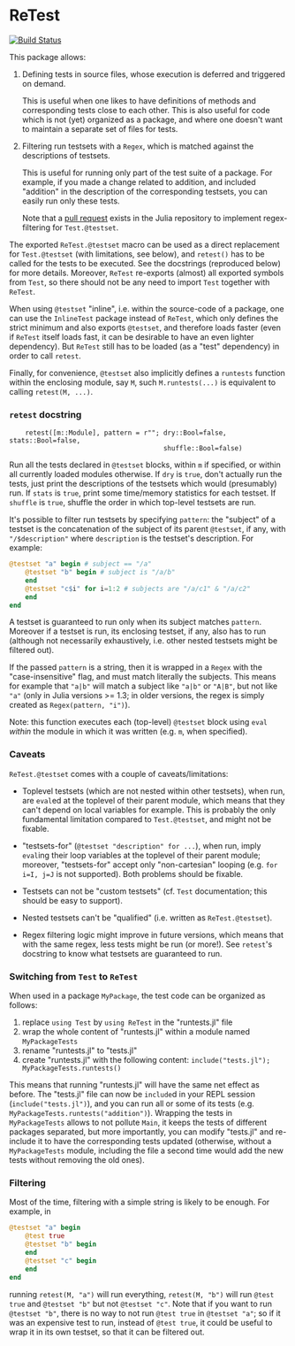 # ReTest

[![Build Status](https://travis-ci.com/JuliaTesting/ReTest.jl.svg?branch=master)](https://travis-ci.com/JuliaTesting/ReTest.jl)

This package allows:

1. Defining tests in source files, whose execution is deferred and triggered on demand.

   This is useful when one likes to have definitions of methods and
   corresponding tests close to each other. This is also useful for code which
   is not (yet) organized as a package, and where one doesn't want to maintain a
   separate set of files for tests.

2. Filtering run testsets with a `Regex`, which is matched against the
   descriptions of testsets.

   This is useful for running only part of the test suite of a package. For
   example, if you made a change related to addition, and included "addition" in
   the description of the corresponding testsets, you can easily run only these
   tests.

   Note that a [pull request](https://github.com/JuliaLang/julia/pull/33672)
   exists in the Julia repository to implement regex-filtering for
   `Test.@testset`.

The exported `ReTest.@testset` macro can be used as a direct replacement for
`Test.@testset` (with limitations, see below), and `retest()` has to be called
for the tests to be executed. See the docstrings (reproduced below) for more
details. Moreover, `ReTest` re-exports (almost) all exported symbols from
`Test`, so there should not be any need to import `Test` together with `ReTest`.

When using `@testset` "inline", i.e. within the source-code of a package, one
can use the `InlineTest` package instead of `ReTest`, which only defines the
strict minimum and also exports `@testset`, and therefore loads faster (even if
`ReTest` itself loads fast, it can be desirable to have an even lighter
dependency). But `ReTest` still has to be loaded (as a "test" dependency) in
order to call `retest`.

Finally, for convenience, `@testset` also implicitly defines a `runtests` function
within the enclosing module, say `M`, such `M.runtests(...)` is equivalent to
calling `retest(M, ...)`.

### `retest` docstring

```
    retest([m::Module], pattern = r""; dry::Bool=false, stats::Bool=false,
                                       shuffle::Bool=false)
```
Run all the tests declared in `@testset` blocks, within `m` if specified,
or within all currently loaded modules otherwise.
If `dry` is `true`, don't actually run the tests, just print the descriptions
of the testsets which would (presumably) run.
If `stats` is `true`, print some time/memory statistics for each testset.
If `shuffle` is `true`, shuffle the order in which top-level testsets are run.

It's possible to filter run testsets by specifying `pattern`: the "subject" of a
testset is the concatenation of the subject of its parent `@testset`, if any,
with `"/$description"` where `description` is the testset's description.
For example:
```julia
@testset "a" begin # subject == "/a"
    @testset "b" begin # subject is "/a/b"
    end
    @testset "c$i" for i=1:2 # subjects are "/a/c1" & "/a/c2"
    end
end
```
A testset is guaranteed to run only when its subject matches `pattern`.
Moreover if a testset is run, its enclosing testset, if any, also has to run
(although not necessarily exhaustively, i.e. other nested testsets
might be filtered out).

If the passed `pattern` is a string, then it is wrapped in a `Regex` with the
"case-insensitive" flag, and must match literally the subjects.
This means for example that `"a|b"` will match a subject like `"a|b"` or `"A|B"`,
but not like `"a"` (only in Julia versions >= 1.3; in older versions,
the regex is simply created as `Regex(pattern, "i")`).

Note: this function executes each (top-level) `@testset` block using `eval` *within* the
module in which it was written (e.g. `m`, when specified).

### Caveats

`ReTest.@testset` comes with a couple of caveats/limitations:

* Toplevel testsets (which are not nested within other testsets), when run, are
  `eval`ed at the toplevel of their parent module, which means that they can't
  depend on local variables for example. This is probably the only fundamental
  limitation compared to `Test.@testset`, and might not be fixable.

* "testsets-for" (`@testset "description" for ...`), when run, imply
  `eval`ing their loop variables at the toplevel of their parent module;
  moreover, "testsets-for" accept only "non-cartesian" looping (e.g. `for i=I,
  j=J` is not supported). Both problems should be fixable.

* Testsets can not be "custom testsets" (cf. `Test` documentation; this should
  be easy to support).

* Nested testsets can't be "qualified" (i.e. written as `ReTest.@testset`).

* Regex filtering logic might improve in future versions, which means that with
  the same regex, less tests might be run (or more!). See `retest`'s docstring
  to know what testsets are guaranteed to run.

### Switching from `Test` to `ReTest`

When used in a package `MyPackage`, the test code can be organized as follows:
1. replace `using Test` by `using ReTest` in the "runtests.jl" file
2. wrap the whole content of "runtests.jl" within a module named `MyPackageTests`
3. rename "runtests.jl" to "tests.jl"
4. create "runtests.jl" with the following content:
   `include("tests.jl"); MyPackageTests.runtests()`

This means that running "runtests.jl" will have the same net effect as before.
The "tests.jl" file can now be `include`d in your REPL session (`include("tests.jl")`),
and you can run all or some of its tests
(e.g. `MyPackageTests.runtests("addition")`).
Wrapping the tests in `MyPackageTests` allows to not pollute `Main`, it keeps the tests
of different packages separated, but more importantly, you can modify "tests.jl" and
re-include it to have the corresponding tests updated (otherwise, without
a `MyPackageTests` module, including the file a second time would add the new tests
without removing the old ones).

### Filtering

Most of the time, filtering with a simple string is likely to be enough. For example, in
```julia
@testset "a" begin
    @test true
    @testset "b" begin
    end
    @testset "c" begin
    end
end
```

running `retest(M, "a")` will run everything, `retest(M, "b")` will run
`@test true` and `@testset "b"` but not `@testset "c"`.
Note that if you want to run `@testset "b"`, there is no way to not run
`@test true` in `@testset "a"`; so if it was an expensive test to run,
instead of `@test true`, it could be useful to wrap it in its own testset, so that
it can be filtered out.
